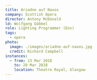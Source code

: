 ```yaml
---
title: Ariadne auf Naxos
company: Scottish Opera
director: Antony McDonald
ld: Wolfgang Göbbel
role: Lighting Programmer (Eos)
tags:
  - opera
photo:
  image: ./images/ariadne-auf-naxos.jpg
  credit: Richard Campbell
instances:
  - from: 13 Mar 2018
    to: 20 Mar 2018
    location: Theatre Royal, Glasgow
---
```

